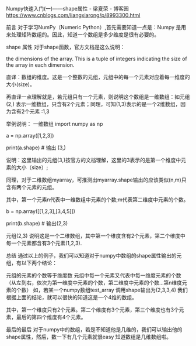 Numpy快速入门(一)——shape属性 - 梁夏荣 - 博客园 https://www.cnblogs.com/liangxiarong/p/8993300.html

前言
对于学习NumPy（Numeric Python）,首先需要知道一点是：Numpy 是用来处理矩阵数组的。因此，知道一个数组是多少维度是很有必要的。

shape 属性
对于shape函数，官方文档是这么说明：

the dimensions of the array. This is a tuple of integers indicating the size of the array in each dimension.

直译：数组的维度。这是一个整数的元组，元组中的每一个元素对应着每一维度的大小(size)。

再直译一点理解就是，若元组只有一个元素，则说明这个数组是一维数组：如元组(2,)   表示一维数组，只含有2个元素；同理，可知(1,3)表示的是一个2维数组，因为含有2个元素 :1,3

举例说明：
一维数组
import numpy as np

a = np.array([1,2,3])

print(a.shape) # 输出 (3,)

说明：这里输出的元组(3,)按官方的文档理解，这里的3表示的是第一个维度中元素的大小（size）;

同理，对于二维数组myarray，可推测出myarray.shape输出的应该类似(n,m)只含有两个元素的元组。

其中，第一个元素n代表中一维数组中元素的个数;m代表第二维度中元素的个数。

b = np.array([[1,2,3],[3,4,5]])

print(b.shape) # 输出(2,3)

元组(2,3) 说明这是一个二维数组，其中第一个维度含有2个元素，第二个维度中每一个元素都含有3个元素(1,2,3).

总结
通过以上的例子，我们可以知道对于numpy中数组的shape属性输出的元组，有以下两个结论：

元组的元素的个数等于维度数
元组中每一个元素又代表中每一维度元素的个数（从左到右，依次为第一维度中元素的个数，第二维度中元素的个数...第n维度元素的个数）
如，若某一个numpy数组test_array 调用shape输出为(2,3,3,4) 我们根据上面的结论，就可以很快的知道这是一个4维的数组。

其中，第一个维度只有2个元素。第二个维度有3个元素，第三个维度也有3个元素，最后的第四个维度有4个元素。

最后的最后
 对于numpy中的数组，若是不知道他是几维的，我们可以输出他的shape属性，然后，数一下有几个元素就很easy 知道数组是几维数组啦。